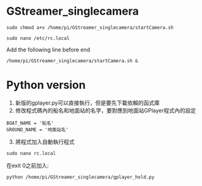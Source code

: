 # GStreamer_singlecamera
```
sudo chmod a+x /home/pi/GStreamer_singlecamera/startCamera.sh
```
```
sudo nano /etc/rc.local
```
Add the following line before end
```
/home/pi/GStreamer_singlecamera/startCamera.sh &
```
# Python version
1. 新版的gplayer.py可以直接執行，但是要先下載依賴的函式庫
2. 修改程式碼內的船名和地面站的名字，要對應到地面站GPlayer程式內的設定
```
BOAT_NAME = '船名'
GROUND_NAME = '地面站名'
```
3. 將程式加入自動執行程式
```
sudo nano rc.local
```
在exit 0之前加入:
```
python /home/pi/GStreamer_singlecamera/gplayer_hold.py 
```
